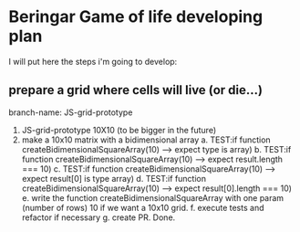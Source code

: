 # Beringar Game of life developing plan

I will put here the steps i'm going to develop:

## prepare a grid where cells will live (or die...)

branch-name: JS-grid-prototype

1. JS-grid-prototype 10X10 (to be bigger in the future)
1. make a 10x10 matrix with a bidimensional array
   a. TEST:if function createBidimensionalSquareArray(10) --> expect type is array)
   b. TEST:if function createBidimensionalSquareArray(10) --> expect result.length === 10)
   c. TEST:if function createBidimensionalSquareArray(10) --> expect result[0] is type array)
   d. TEST:if function createBidimensionalSquareArray(10) --> expect result[0].length === 10)
   e. write the function createBidimensionalSquareArray with one param (number of rows) 10 if we want a 10x10 grid.
   f. execute tests and refactor if necessary
   g. create PR. Done.

